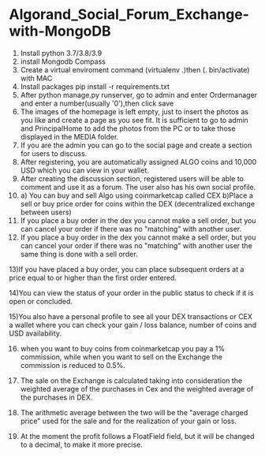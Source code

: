 # Algorand_Social_Forum_Exchange-with-MongoDB
1) Install python 3.7/3.8/3.9
2) install Mongodb Compass
3) Create a virtual enviroment command (virtualenv .)then (.  bin/activate) with MAC
5) Install packages pip install -r requirements.txt
6) After python manage.py runserver, go to admin and enter Ordermanager and enter a number(usually '0'),then click save
7) The images of the homepage is left empty, just to insert the photos as you like and create a page as you see fit. It is sufficient to go to admin and PrincipalHome to add the photos from the PC or to take those displayed in the MEDIA folder.
8) If you are the admin you can go to the social page and create a section for users to discuss.
9) After registering, you are automatically assigned ALGO coins and 10,000 USD which you can view in your wallet.
10) After creating the discussion section, registered users will be able to comment and use it as a forum. The user also has his own social profile.
11) a) You can buy and sell Algo using coinmarketcap called CEX b)Place a sell or buy price order for coins within the DEX (decentralized exchange between users)
12) If you place a buy order in the dex you cannot make a sell order, but you can cancel your order if there was no "matching" with another user.
13) If you place a buy order in the dex you cannot make a sell order, but you can cancel your order if there was no "matching" with another user
the same thing is done with a sell order.

13)If you have placed a buy order, you can place subsequent orders at a price equal to or higher than the first order entered.

14)You can view the status of your order in the public status to check if it is open or concluded.

15)You also have a personal profile to see all your DEX transactions or CEX a wallet where you can check your gain / loss balance, number of coins and USD availability.

16) when you want to buy coins from coinmarketcap you pay a 1% commission, while when you want to sell on the Exchange the commission is reduced to 0.5%.

17) The sale on the Exchange is calculated taking into consideration the weighted average of the purchases in Cex and the weighted average of the purchases in DEX.

18) The arithmetic average between the two will be the "average charged price" used for the sale and for the realization of your gain or loss.

19) At the moment the profit follows a FloatField field, but it will be changed to a decimal, to make it more precise.

